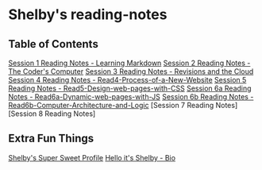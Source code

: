 # Shelby's reading-notes

## Table of Contents
[Session 1 Reading Notes - Learning Markdown](Read1-Learning-Markdown.md)
[Session 2 Reading Notes - The Coder's Computer](Read2-The-Coders-Computer.md)
[Session 3 Reading Notes - Revisions and the Cloud](Read3-Revisions-and-the-Cloud.md)
[Session 4 Reading Notes - Read4-Process-of-a-New-Website](Read4-Process-of-a-New-Website.md)
[Session 5 Reading Notes - Read5-Design-web-pages-with-CSS](Read5-Design-web-pages-with-CSS.md)
[Session 6a Reading Notes - Read6a-Dynamic-web-pages-with-JS](Read6a-Dynamic-web-pages-with-JS.md)
[Session 6b Reading Notes - Read6b-Computer-Architecture-and-Logic](Read6b-Computer-Architecture-and-Logic.md)
[Session 7 Reading Notes]
[Session 8 Reading Notes]

## Extra Fun Things
[Shelby's Super Sweet Profile](https://github.com/shelbyharner)
[Hello it's Shelby - Bio](https://shelbyharner.github.io/Hello-its-Shelby/)

